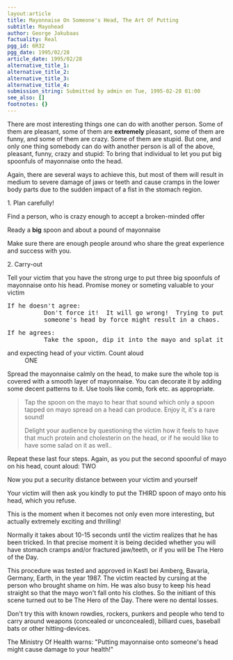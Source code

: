 ```yaml
---
layout:article
title: Mayonnaise On Someone's Head, The Art Of Putting
subtitle: Mayohead
author: George Jakubaas
factuality: Real
pgg_id: 6R32
pgg_date: 1995/02/28
article_date: 1995/02/28
alternative_title_1: 
alternative_title_2: 
alternative_title_3: 
alternative_title_4: 
submission_string: Submitted by admin on Tue, 1995-02-28 01:00
see_also: []
footnotes: {}
---
```

<div>
<p>There are most interesting things one can do with another person. Some of them are pleasant, some of them are <strong>extremely</strong> pleasant, some of them are funny, and some of them are crazy. Some of them are stupid. But one, and only one thing somebody can do with another person is all of the above, pleasant, funny, crazy and stupid: To bring that individual to let you put big spoonfuls of mayonnaise onto the head.</p>
<p>Again, there are several ways to achieve this, but most of them will result in medium to severe damage of jaws or teeth and cause cramps in the lower body parts due to the sudden impact of a fist in the stomach region.</p>
<p>1. Plan carefully!</p>
<p>Find a person, who is crazy enough to accept a broken-minded offer</p>
<p>Ready a <strong>big</strong> spoon and about a pound of mayonnaise</p>
<p>Make sure there are enough people around who share the great experience and success with you.</p>
<p>2. Carry-out</p>
<p>Tell your victim that you have the strong urge to put three big spoonfuls of mayonnaise onto his head. Promise money or someting valuable to your victim</p>
<pre>
If he doesn't agree:
          Don't force it!  It will go wrong!  Trying to put mayo onto
          someone's head by force might result in a chaos.
</pre>
<pre>
If he agrees:
          Take the spoon, dip it into the mayo and splat it onto the bowed
</pre>
<dl compact>
<dt>and expecting head of your victim. Count aloud</dt>
<dd>ONE</dd>
</dl>
<p>Spread the mayonnaise calmly on the head, to make sure the whole top is covered with a smooth layer of mayonnaise. You can decorate it by adding some decent patterns to it. Use tools like comb, fork etc. as appropriate.</p>
<blockquote>Tap the spoon on the mayo to hear that sound which only a spoon tapped on mayo spread on a head can produce. Enjoy it, it's a rare sound!
<p>Delight your audience by questioning the victim how it feels to have that much protein and cholesterin on the head, or if he would like to have some salad on it as well..</p>
</blockquote>
<p>Repeat these last four steps. Again, as you put the second spoonful of mayo on his head, count aloud: TWO</p>
<p>Now you put a security distance between your victim and yourself</p>
<p>Your victim will then ask you kindly to put the THIRD spoon of mayo onto his head, which you refuse.</p>
<p>This is the moment when it becomes not only even more interesting, but actually extremely exciting and thrilling!</p>
<p>Normally it takes about 10-15 seconds until the victim realizes that he has been tricked. In that precise moment it is being decided whether you will have stomach cramps and/or fractured jaw/teeth, or if you will be The Hero of the Day.</p>
<p>This procedure was tested and approved in Kastl bei Amberg, Bavaria, Germany, Earth, in the year 1987. The victim reacted by cursing at the person who brought shame on him. He was also busy to keep his head straight so that the mayo won't fall onto his clothes. So the initiant of this scene turned out to be The Hero of the Day. There were no dental losses.</p>
<p>Don't try this with known rowdies, rockers, punkers and people who tend to carry around weapons (concealed or unconcealed), billiard cues, baseball bats or other hitting-devices.</p>
<p>The Ministry Of Health warns: "Putting mayonnaise onto someone's head might cause damage to your health!" <!--Amazon_CLS_IM_END--></p>
</div>

